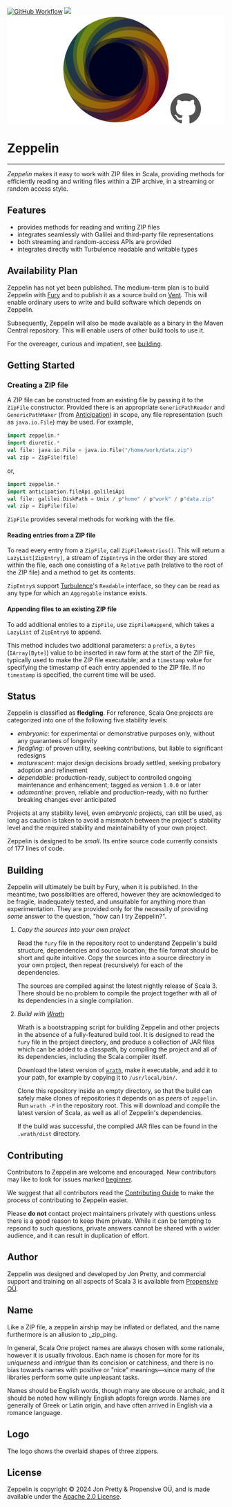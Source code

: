 [<img alt="GitHub Workflow" src="https://img.shields.io/github/actions/workflow/status/propensive/zeppelin/main.yml?style=for-the-badge" height="24">](https://github.com/propensive/zeppelin/actions)
[<img src="https://img.shields.io/discord/633198088311537684?color=8899f7&label=DISCORD&style=for-the-badge" height="24">](https://discord.gg/7b6mpF6Qcf)
<img src="/doc/images/github.png" valign="middle">

# Zeppelin

____

_Zeppelin_ makes it easy to work with ZIP files in Scala, providing methods for efficiently reading
and writing files within a ZIP archive, in a streaming or random access style.

## Features

- provides methods for reading and writing ZIP files
- integrates seamlessly with Galilei and third-party file representations
- both streaming and random-access APIs are provided
- integrates directly with Turbulence readable and writable types


## Availability Plan

Zeppelin has not yet been published. The medium-term plan is to build Zeppelin
with [Fury](https://github.com/propensive/fury) and to publish it as a source build on
[Vent](https://github.com/propensive/vent). This will enable ordinary users to write and build
software which depends on Zeppelin.

Subsequently, Zeppelin will also be made available as a binary in the Maven
Central repository. This will enable users of other build tools to use it.

For the overeager, curious and impatient, see [building](#building).

## Getting Started

### Creating a ZIP file

A ZIP file can be constructed from an existing file by passing it to the `ZipFile` constructor.
Provided there is an appropriate `GenericPathReader` and `GenericPathMaker` (from
[Anticipation](https://github.com/propensive/anticipation)) in scope, any file representation (such
as `java.io.File`) may be used. For example,
```scala
import zeppelin.*
import diuretic.*
val file: java.io.File = java.io.File("/home/work/data.zip")
val zip = ZipFile(file)
```
or,
```scala
import zeppelin.*
import anticipation.fileApi.galileiApi
val file: galilei.DiskPath = Unix / p"home" / p"work" / p"data.zip"
val zip = ZipFile(file)
```

`ZipFile` provides several methods for working with the file.

#### Reading entries from a ZIP file

To read every entry from a `ZipFile`, call `ZipFile#entries()`. This will return a `LazyList[ZipEntry]`, a stream
of `ZipEntry`s in the order they are stored within the file, each one consisting of a `Relative` path (relative to
the root of the ZIP file) and a method to get its contents.

`ZipEntry`s support [Turbulence](https://github.com/propensive/turbulence/)'s `Readable` interface, so they can be
read as any type for which an `Aggregable` instance exists.

#### Appending files to an existing ZIP file

To add additional entries to a `ZipFile`, use `ZipFile#append`, which takes a
`LazyList` of `ZipEntry`s to append.

This method includes two additional parameters: a `prefix`, a `Bytes`
(`IArray[Byte]`) value to be inserted in raw form at the start of the ZIP file,
typically used to make the ZIP file executable; and a `timestamp` value for
specifying the timestamp of each entry appended to the ZIP file. If no
`timestamp` is specified, the current time will be used.





## Status

Zeppelin is classified as __fledgling__. For reference, Scala One projects are
categorized into one of the following five stability levels:

- _embryonic_: for experimental or demonstrative purposes only, without any guarantees of longevity
- _fledgling_: of proven utility, seeking contributions, but liable to significant redesigns
- _maturescent_: major design decisions broady settled, seeking probatory adoption and refinement
- _dependable_: production-ready, subject to controlled ongoing maintenance and enhancement; tagged as version `1.0.0` or later
- _adamantine_: proven, reliable and production-ready, with no further breaking changes ever anticipated

Projects at any stability level, even _embryonic_ projects, can still be used,
as long as caution is taken to avoid a mismatch between the project's stability
level and the required stability and maintainability of your own project.

Zeppelin is designed to be _small_. Its entire source code currently consists
of 177 lines of code.

## Building

Zeppelin will ultimately be built by Fury, when it is published. In the
meantime, two possibilities are offered, however they are acknowledged to be
fragile, inadequately tested, and unsuitable for anything more than
experimentation. They are provided only for the necessity of providing _some_
answer to the question, "how can I try Zeppelin?".

1. *Copy the sources into your own project*
   
   Read the `fury` file in the repository root to understand Zeppelin's build
   structure, dependencies and source location; the file format should be short
   and quite intuitive. Copy the sources into a source directory in your own
   project, then repeat (recursively) for each of the dependencies.

   The sources are compiled against the latest nightly release of Scala 3.
   There should be no problem to compile the project together with all of its
   dependencies in a single compilation.

2. *Build with [Wrath](https://github.com/propensive/wrath/)*

   Wrath is a bootstrapping script for building Zeppelin and other projects in
   the absence of a fully-featured build tool. It is designed to read the `fury`
   file in the project directory, and produce a collection of JAR files which can
   be added to a classpath, by compiling the project and all of its dependencies,
   including the Scala compiler itself.
   
   Download the latest version of
   [`wrath`](https://github.com/propensive/wrath/releases/latest), make it
   executable, and add it to your path, for example by copying it to
   `/usr/local/bin/`.

   Clone this repository inside an empty directory, so that the build can
   safely make clones of repositories it depends on as _peers_ of `zeppelin`.
   Run `wrath -F` in the repository root. This will download and compile the
   latest version of Scala, as well as all of Zeppelin's dependencies.

   If the build was successful, the compiled JAR files can be found in the
   `.wrath/dist` directory.

## Contributing

Contributors to Zeppelin are welcome and encouraged. New contributors may like
to look for issues marked
[beginner](https://github.com/propensive/zeppelin/labels/beginner).

We suggest that all contributors read the [Contributing
Guide](/contributing.md) to make the process of contributing to Zeppelin
easier.

Please __do not__ contact project maintainers privately with questions unless
there is a good reason to keep them private. While it can be tempting to
repsond to such questions, private answers cannot be shared with a wider
audience, and it can result in duplication of effort.

## Author

Zeppelin was designed and developed by Jon Pretty, and commercial support and
training on all aspects of Scala 3 is available from [Propensive
O&Uuml;](https://propensive.com/).



## Name

Like a ZIP file, a zeppelin airship may be inflated or deflated, and the name furthermore is an allusion to _zip_ping.

In general, Scala One project names are always chosen with some rationale,
however it is usually frivolous. Each name is chosen for more for its
_uniqueness_ and _intrigue_ than its concision or catchiness, and there is no
bias towards names with positive or "nice" meanings—since many of the libraries
perform some quite unpleasant tasks.

Names should be English words, though many are obscure or archaic, and it
should be noted how willingly English adopts foreign words. Names are generally
of Greek or Latin origin, and have often arrived in English via a romance
language.

## Logo

The logo shows the overlaid shapes of three zippers.

## License

Zeppelin is copyright &copy; 2024 Jon Pretty & Propensive O&Uuml;, and
is made available under the [Apache 2.0 License](/license.md).

